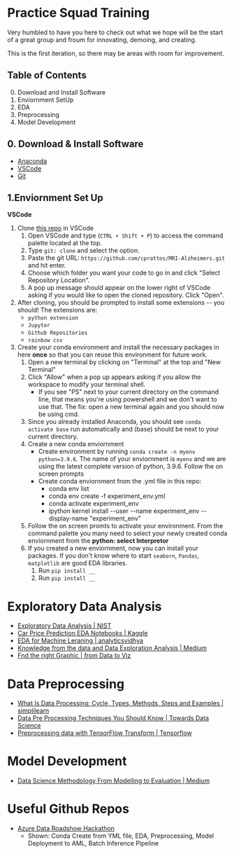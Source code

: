 # Practice Squad Training
Very humbled to have you here to check out what we hope will be the start of a great group and froum for innovating, demoing, and creating. 

This is the first iteration, so there may be areas with room for improvement. 

## Table of Contents
0. Download and Install Software
1. Enviornment SetUp
2. EDA
3. Preprocessing
4. Model Development

## 0. Download & Install Software
- [Anaconda](https://www.anaconda.com/products/distribution)
- [VSCode](https://code.visualstudio.com/Download)
- [Git](https://git-scm.com/downloads/)

## 1.Enviornment Set Up
**VSCode** 
1. Clone [this repo](https://github.com/cprattos/MRI-Alzheimers.git) in VSCode
   1. Open VSCode and type (`CTRL + Shift + P`) to access the command palette located at the top.
   2. Type `git: clone` and select the option.
   3. Paste the git URL: `https://github.com/cprattos/MRI-Alzheimers.git` and hit enter.
   4. Choose which folder you want your code to go in and click "Select Repository Location".
   6. A pop up message should appear on the lower right of VSCode asking if you would like to open the cloned repository. Click "Open".
2. After cloning, you should be prompted to install some extensions -- you should! The extensions are:
   * `python extension`
   * `Jupyter`
   * `Github Repositories`
   * `rainbow csv`
3. Create your conda environment and install the necessary packages in here **once** so that you can reuse this environment for future work.
   1. Open a new terminal by clicking on "Terminal" at the top and "New Terminal"
   2. Click "Allow" when a pop up appears asking if you allow the workspace to modify your terminal shell.
      * If you see "PS" next to your current directory on the command line, that means you're using powershell and we don't want to use that. The fix: open a new terminal again and you should now be using cmd.
   3. Since you already installed Anaconda, you should see `conda activate base` run automatically and (base) should be next to your current directory.
   4. Create a new conda enviornment
      - Create environment by running `conda create -n myenv python=3.9.6`. The name of your enviornment is `myenv` and we are using the latest complete version of python, 3.9.6. Follow the on screen prompts
      - Create conda enviornment from the .yml file in this repo:
           * conda env list
           * conda env create -f experiment_env.yml
           * conda activate experiment_env
           * ipython kernel install --user --name experiment_env --display-name "experiment_env"
   6. Follow the on screen promts to activate your environment. From the command palette you many need to select your newly created conda enviornment from the **python: select Interpretor** 
   7. If you created a new enviornment, now you can install your packages. If you don't know where to start `seaborn`, `Pandas`, `matplotlib` are good EDA libraries.
         1. Run `pip install __`
         2. Run `pip install __`
     
   

# Exploratory Data Analysis
- [Exploratory Data Analysis | NIST](https://www.itl.nist.gov/div898/handbook/toolaids/pff/eda.pdf?msclkid=d7346bcfc00911ec93f062f08345b6a6)
- [Car Price Prediction EDA Notebooks | Kaggle](https://www.kaggle.com/code/abhishekumeshparikh/car-price-prediction-eda-basics/notebook)
- [EDA for Machine Leraning | analyticsvidhya](https://www.analyticsvidhya.com/blog/2021/04/rapid-fire-eda-process-using-python-for-ml-implementation/)
- [Knowledge from the data and Data Exploration Analysis | Medium](https://medium.com/ml-research-lab/chapter-4-knowledge-from-the-data-and-data-exploration-analysis-99a734792733)
- [Fnd the right Graphic | from Data to Viz](https://www.data-to-viz.com/)

# Data Preprocessing
- [What Is Data Processing: Cycle, Types, Methods, Steps and Examples | simplilearn](https://www.simplilearn.com/what-is-data-processing-article)
- [Data Pre Processing Techniques You Should Know | Towards Data Science](https://towardsdatascience.com/data-pre-processing-techniques-you-should-know-8954662716d6)
- [Preprocessing data with TensorFlow Transform | Tensorflow](https://www.tensorflow.org/tfx/tutorials/transform/simple)

# Model Development
- [Data Science Methodology From Modelling to Evaluation | Medium](https://medium.com/ml-research-lab/part-4-data-science-methodology-from-modelling-to-evaluation-3fb3c0cdf805)

# Useful Github Repos
- [Azure Data Roadshow Hackathon](https://github.com/memasanz/titantic-dataset-azuredataroadshowhack)
   * Shown: Conda Create from YML file, EDA, Preprocessing, Model Deployment to AML, Batch Inference Pipeline
